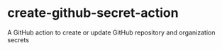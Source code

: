 # create-github-secret-action
A GitHub action to create or update GitHub repository and organization secrets
